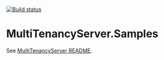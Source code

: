 [![Build status](https://ci.appveyor.com/api/projects/status/47phsuxevn2t87ik/branch/master?svg=true)](https://ci.appveyor.com/project/krispenner/multitenancyserver-samples/branch/master)
# MultiTenancyServer.Samples

See [MultiTenancyServer README](https://github.com/MultiTenancyServer/MultiTenancyServer).
